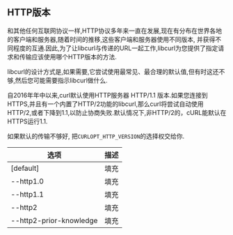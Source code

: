 
## HTTP版本

和其他任何互联网协议一样,HTTP协议多年来一直在发展,现在有分布在世界各地的客户端和服务器,随着时间的推移,这些客户端和服务器使用不同版本, 并获得不同程度的互通.因此,为了让libcurl与传递的URL一起工作,libcurl为您提供了指定请求和传输应该使用哪个HTTP版本的方法.

libcurl的设计方式是,如果需要,它尝试使用最常见、最合理的默认值,但有时这还不够,然后您可能需要指示libcurl做什么.

自2016年年中以来,curl默认使用HTTP服务器 HTTP/1.1 版本.如果您连接到HTTPS,并且有一个内置了HTTP/2功能的libcurl,那么curl将尝试自动使用HTTP/2,或者下降到1.1,以防止协商失败.默认情况下,非HTTP/2的，cURL能默认在HTTPS运行1.1.

如果默认的传输不够好, 把`CURLOPT_HTTP_VERSION`的选择权交给你.

| 选项                              | 描述 |
|-------------------------------------|-------------|
| [default]                           | 填充
| --http1.0                           | 填充
| --http1.1                           | 填充
| --http2                             | 填充
| --http2-prior-knowledge             | 填充
